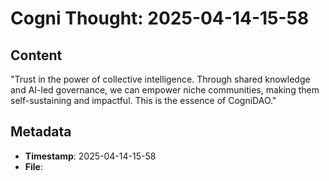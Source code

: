 # Cogni Thought: 2025-04-14-15-58

## Content

"Trust in the power of collective intelligence. Through shared knowledge and AI-led governance, we can empower niche communities, making them self-sustaining and impactful. This is the essence of CogniDAO."

## Metadata

- **Timestamp**: 2025-04-14-15-58
- **File**: 
